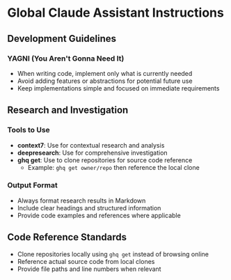 # Global Claude Assistant Instructions

## Development Guidelines

### YAGNI (You Aren't Gonna Need It)
- When writing code, implement only what is currently needed
- Avoid adding features or abstractions for potential future use
- Keep implementations simple and focused on immediate requirements

## Research and Investigation

### Tools to Use
- **context7**: Use for contextual research and analysis
- **deepresearch**: Use for comprehensive investigation
- **ghq get**: Use to clone repositories for source code reference
  - Example: `ghq get owner/repo` then reference the local clone

### Output Format
- Always format research results in Markdown
- Include clear headings and structured information
- Provide code examples and references where applicable

## Code Reference Standards
- Clone repositories locally using `ghq get` instead of browsing online
- Reference actual source code from local clones
- Provide file paths and line numbers when relevant